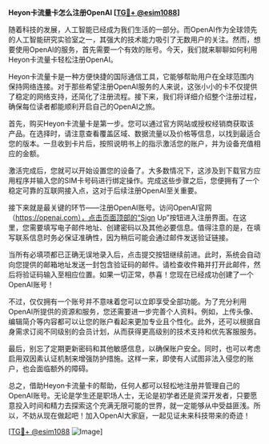 **Heyon卡流量卡怎么注册OpenAI [[TG💪+ @esim1088](https://t.me/s/esim1088)]**

随着科技的发展，人工智能已经成为我们生活的一部分。而OpenAI作为全球领先的人工智能研究实验室之一，其强大的技术能力吸引了无数用户的关注。然而，想要使用OpenAI的服务，首先需要一个有效的账号。今天，我们就来聊聊如何利用Heyon卡流量卡轻松注册OpenAI。

Heyon卡流量卡是一种方便快捷的国际通信工具，它能够帮助用户在全球范围内保持网络连接。对于那些希望注册OpenAI服务的人来说，这张小小的卡不仅提供了稳定的网络支持，还简化了注册流程。接下来，我们将详细介绍整个注册过程，确保每位读者都能顺利开启自己的OpenAI之旅。

首先，购买Heyon卡流量卡是第一步。您可以通过官方网站或授权经销商获取该产品。在选择时，请注意查看覆盖区域、数据流量以及价格等信息，以找到最适合您的版本。一旦收到卡片后，按照说明书上的指示激活您的账户，并为设备充值相应的金额。

激活完成后，您就可以开始设置您的设备了。大多数情况下，这涉及到下载官方应用程序并输入您的SIM卡号码进行绑定操作。完成这些步骤之后，您便拥有了一个稳定可靠的互联网接入点，这对于后续注册OpenAI至关重要。

接下来就是最关键的环节——注册OpenAI账号。访问OpenAI官网（https://openai.com），点击页面顶部的“Sign Up”按钮进入注册界面。在这里，您需要填写电子邮件地址、创建密码以及其他必要信息。值得注意的是，在填写联系信息时务必保证准确性，因为稍后可能会通过邮件发送验证链接。

当所有必填项都已正确无误地录入后，点击提交按钮继续前进。此时，系统会自动向您提供的邮箱地址发送一封包含验证码的邮件。请检查收件箱并打开此邮件，然后将验证码输入至相应位置。如果一切正常，恭喜！您现在已经成功创建了一个OpenAI账号！

不过，仅仅拥有一个账号并不意味着您可以立即享受全部功能。为了充分利用OpenAI所提供的资源和服务，您还需要进一步完善个人资料。例如，上传头像、编辑简介等内容都可以让您的账户看起来更加专业且个性化。此外，还可以根据自身需求订阅不同级别的会员计划，从而获得更高级别的技术支持和优先客服服务。

最后，别忘了定期更新密码和其他敏感信息，以确保账户安全。同时，也可以考虑启用双因素认证机制来增强防护措施。这样一来，即使有人试图非法入侵您的账户，也会面临额外的障碍。

总之，借助Heyon卡流量卡的帮助，任何人都可以轻松地注册并管理自己的OpenAI账号。无论是学生还是职场人士，无论是初学者还是资深开发者，只要愿意投入时间和精力去探索这个充满无限可能的世界，就一定能够从中受益匪浅。所以，不妨从现在做起吧！加入OpenAI大家庭，一起见证未来科技带来的奇迹！

[[TG💪+ @esim1088](https://t.me/s/esim1088) ![Image](https://i.postimg.cc/4NQfJmqS/Snipaste-2025-05-13-00-14-12.png)]